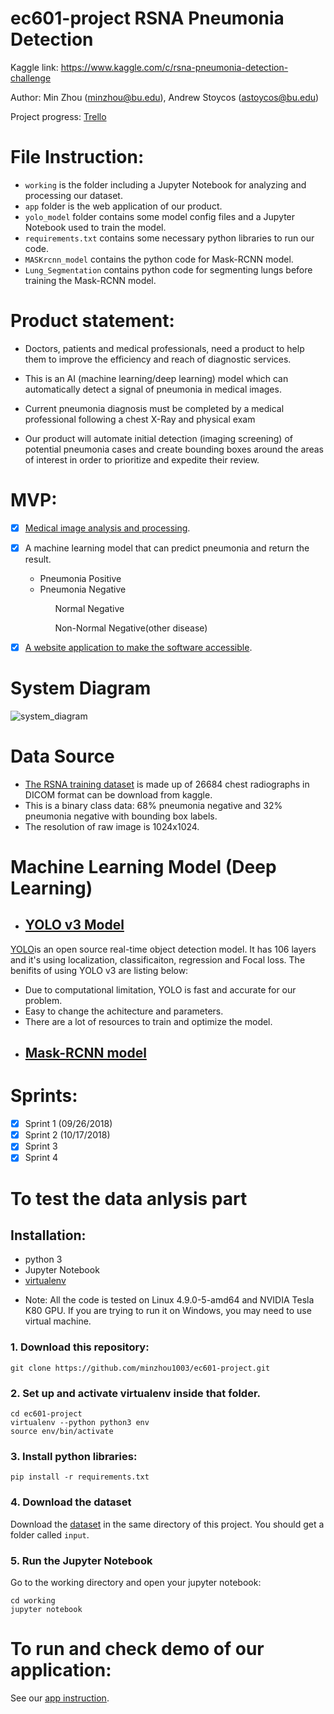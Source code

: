 # ec601-project RSNA Pneumonia Detection
 
Kaggle link: https://www.kaggle.com/c/rsna-pneumonia-detection-challenge

Author: 
Min Zhou (minzhou@bu.edu), Andrew Stoycos (astoycos@bu.edu)

Project progress:
[Trello](https://trello.com/b/tm5CsmTN/sprint-1) 


# File Instruction:
* `working`  is the folder including a Jupyter Notebook for analyzing and processing our dataset.
* `app` folder is the web application of our product.
* `yolo_model` folder contains some model config files and a Jupyter Notebook used to train the model.
* `requirements.txt` contains some necessary python libraries to run our code.
* `MASKrcnn_model` contains the python code for Mask-RCNN model.
* `Lung_Segmentation` contains python code for segmenting lungs before training the Mask-RCNN model. 

# Product statement:

* Doctors, patients and medical professionals, need a product to help 
them to improve the efficiency and reach of diagnostic services. 

* This is an AI (machine learning/deep learning) model which can automatically detect a signal of pneumonia in medical images. 

* Current pneumonia diagnosis must be completed by a medical professional following a chest X-Ray and physical exam

* Our product will automate initial detection (imaging screening) of potential pneumonia cases and create bounding boxes around the areas of interest in order to prioritize and expedite their review. 


# MVP:

 - [x] [Medical image analysis and processing](https://github.com/minzhou1003/ec601-project/blob/master/data-analysis-of-rsna-library.ipynb).</li>
 - [x] A machine learning model that can predict pneumonia and return the result.
    <ul>
    <li>Pneumonia Positive</li>
    <li>Pneumonia Negative</li>
      <ul>Normal Negative</ul>
      <ul>Non-Normal Negative(other disease)</ul>
    </ul>
  - [x] [A website application to make the software accessible](https://github.com/minzhou1003/ec601-project/tree/master/app).


# System Diagram
![system_diagram](app/static/system_diagram.jpg)

# Data Source

- [The RSNA training dataset](https://www.kaggle.com/c/rsna-pneumonia-detection-challenge/data) is made up of 26684 chest radiographs in DICOM format can be download from kaggle. 
- This is a binary class data: 68% pneumonia negative and 32% pneumonia negative with bounding box labels.
- The resolution of raw image is 1024x1024.


# Machine Learning Model (Deep Learning)

* ## [YOLO v3 Model](https://github.com/minzhou1003/ec601-project/tree/master/yolo_model)

[YOLO](https://pjreddie.com/darknet/yolo/)is an open source real-time object detection model. It has 106 layers and it's using localization, classificaiton, regression and Focal loss. The benifits of using YOLO v3 are listing below:

- Due to computational limitation, YOLO is fast and accurate for our problem.
- Easy to change the achitecture and parameters.
- There are a lot of resources to train and optimize the model.



* ## [Mask-RCNN model](https://github.com/minzhou1003/ec601-project/tree/master/MASKrcnn_model)


# Sprints:

- [x] Sprint 1 (09/26/2018) 
- [x] Sprint 2 (10/17/2018)
- [x] Sprint 3 
- [x] Sprint 4

# To test the data anlysis part

## Installation:
- python 3
- Jupyter Notebook
- [virtualenv](https://cloud.google.com/python/setup)
* Note: All the code is tested on Linux 4.9.0-5-amd64 and NVIDIA Tesla K80 GPU. If you are trying to run it on Windows, you may need to use virtual machine.

### 1. Download this repository:
```
git clone https://github.com/minzhou1003/ec601-project.git
```

### 2. Set up and activate virtualenv inside that folder.
```
cd ec601-project
virtualenv --python python3 env
source env/bin/activate
```

### 3. Install python libraries:
```
pip install -r requirements.txt
```

### 4. Download the dataset
Download the [dataset](https://www.kaggle.com/c/rsna-pneumonia-detection-challenge/data) in the same directory of this project. You should get a folder called `input`.

### 5. Run the Jupyter Notebook
Go to the working directory and open your jupyter notebook:
```
cd working
jupyter notebook
```

# To run and check demo of our application:
See our [app instruction](https://github.com/minzhou1003/ec601-project/tree/master/app#web-application-for-pneumonia-detection).
